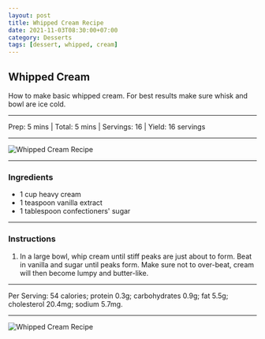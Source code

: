 ```yaml
---
layout: post
title: Whipped Cream Recipe
date: 2021-11-03T08:30:00+07:00
category: Desserts
tags: [dessert, whipped, cream]
---
```


## Whipped Cream

How to make basic whipped cream. For best results make sure whisk and bowl are ice cold.

---

Prep: 5 mins | Total: 5 mins | Servings: 16 | Yield: 16 servings

---

![Whipped Cream Recipe](https://blogger.googleusercontent.com/img/a/AVvXsEiY28A3NEXz5uA73ZThLuPjiQDSSLd5ClvIwuM9p3LdPg46yjcJDGBtLGkESWCzk5m_Y4eYOUwbFOw1NozflCTRpNdDgEhQ_0t2HyeaPyDzWUJkC6j-8wUBlsQ-5c2pHcW9gL2IzlrmHQkFebXKsMr_PUuVazb325AyPWalCIrR2aek0DnxZdKrmmvE)

---

### Ingredients
* 1 cup heavy cream
* 1 teaspoon vanilla extract
* 1 tablespoon confectioners' sugar

---

### Instructions
1. In a large bowl, whip cream until stiff peaks are just about to form. Beat in vanilla and sugar until peaks form. Make sure not to over-beat, cream will then become lumpy and butter-like.

---

Per Serving: 54 calories; protein 0.3g; carbohydrates 0.9g; fat 5.5g; cholesterol 20.4mg; sodium 5.7mg.

---

![Whipped Cream Recipe](https://blogger.googleusercontent.com/img/a/AVvXsEh-JrMsN6poQYGolDAgh0ZjQ2PMIO1-bLBYiF1H3qGfeoMV-qNwOUNYqFrpUq3qQ0GOX5447A5IhuvbejNl9drlvD28_Ge5HIev-8AZ6_UfIbeJFrkWFF4i2fQU48Rji4fNt-kiDYraGELSOl--SrW62EXh_ja6EQg71Tn_Rfv72RnVwLsKuJ8S4TnZ)